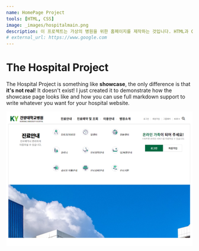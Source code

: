 ```yaml
---
name: HomePage Project
tools: [HTML, CSS]
image: _images/hospitalmain.png
description: 이 프로젝트는 가상의 병원을 위한 홈페이지를 제작하는 것입니다. HTML과 CSS를 사용하여, 병원의 정보와 서비스를 소개하는 페이지를 구성하였습니다.
# external_url: https://www.google.com
---
```

# The Hospital Project

The Hospital Project is something like **showcase**, the only difference is that **it's not real**! It doesn't exist! I just created it to demonstrate how the showcase page looks like and how you can use full markdown support to write whatever you want for your hospital website.

![preview](_images/hospitalmain.png)
